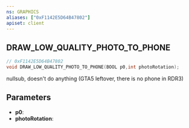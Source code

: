 ```yaml
---
ns: GRAPHICS
aliases: ["0xF1142E5D64B47802"]
apiset: client
---
```

## DRAW_LOW_QUALITY_PHOTO_TO_PHONE

```c
// 0xF1142E5D64B47802
void DRAW_LOW_QUALITY_PHOTO_TO_PHONE(BOOL p0,int photoRotation);
```

nullsub, doesn't do anything (GTA5 leftover, there is no phone in RDR3)

## Parameters
* **p0**:
* **photoRotation**:
